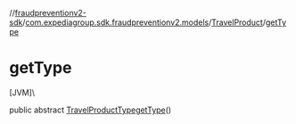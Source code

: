 //[fraudpreventionv2-sdk](../../../index.md)/[com.expediagroup.sdk.fraudpreventionv2.models](../index.md)/[TravelProduct](index.md)/[getType](get-type.md)

# getType

[JVM]\

public abstract [TravelProductType](../-travel-product-type/index.md)[getType](get-type.md)()
